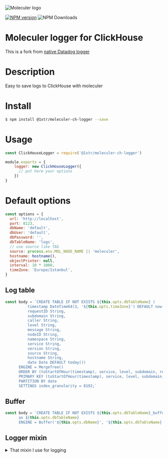 ![Moleculer logo](http://moleculer.services/images/banner.png)

[![NPM version](https://img.shields.io/npm/v/@1xtr/moleculer-ch-logger.svg)](https://www.npmjs.com/package/@1xtr/moleculer-ch-logger) ![NPM Downloads](https://img.shields.io/npm/dw/@1xtr/moleculer-ch-logger) 

# Moleculer logger for ClickHouse

This is a fork from [native Datadog logger](https://github.com/moleculerjs/moleculer/blob/e62016ea16c5c4e303738a66e3a7429237ea9042/src/loggers/datadog.js) 

#   Description

Easy to save logs to ClickHouse with moleculer

# Install

```bash
$ npm install @1xtr/moleculer-ch-logger --save
```

# Usage

```js
const ClickHouseLogger = require('@1xtr/moleculer-ch-logger')

module.exports = {
    logger: new ClickHouseLogger({
      // put here your options
    })
}
```
# Default options

```js
const options = {
  url: 'http://localhost',
  port: 8123,
  dbName: 'default',
  dbUser: 'default',
  dbPassword: '',
  dbTableName: 'logs',
  // use source like TAG
  source: process.env.MOL_NODE_NAME || 'moleculer',
  hostname: hostname(),
  objectPrinter: null,
  interval: 10 * 1000,
  timeZone: 'Europe/Istanbul',
}
```
## Log table

```js
const body = `CREATE TABLE IF NOT EXISTS ${this.opts.dbTableName} (
          timestamp DateTime64(3, '${this.opts.timeZone}') DEFAULT now(),
          requestID String,
          subdomain String,
          caller String,
          level String,
          message String,
          nodeID String,
          namespace String,
          service String,
          version String,
          source String,
          hostname String,
          date Date DEFAULT today())
      ENGINE = MergeTree()
      ORDER BY (toStartOfHour(timestamp), service, level, subdomain, requestID, timestamp)
      PRIMARY KEY (toStartOfHour(timestamp), service, level, subdomain, requestID)
      PARTITION BY date
      SETTINGS index_granularity = 8192;`
```

## Buffer

```js
const body = `CREATE TABLE IF NOT EXISTS ${this.opts.dbTableName}_buffer
      as ${this.opts.dbTableName}
      ENGINE = Buffer('${this.opts.dbName}', '${this.opts.dbTableName}', 16, 10, 100, 1000, 10000, 10000, 100000);`
```

## Logger mixin
<details>
<summary>That mixin I use for logging</summary>

```js
const defaultContext = {
  requestID: '',
  meta: { customer: { subdomain: '' } },
}

module.exports = {
  name: 'logger',
  methods: {
    log(data, ctx = defaultContext) {
      this.sendLog(data, ctx, 'info')
    },
    error(title, error, ctx = defaultContext) {
      this.logger.error({
        title,
        subdomain: ctx.meta.customer ? ctx.meta.customer.subdomain : '',
        caller: ctx.caller || '',
        error,
        requestID: ctx.requestID || '',
      })
    },
    err(error, ctx = defaultContext) {
      this.logger.error({
        title: error.message,
        subdomain: ctx.meta.customer ? ctx.meta.customer.subdomain : '',
        caller: ctx.caller || '',
        error,
        requestID: ctx.requestID || '',
      })
    },
    warn(data, ctx = defaultContext) {
      this.sendLog(data, ctx, 'warn')
    },
    sendLog(data, ctx, logType) {
      if (!ctx.meta.customer) {
        ctx.meta.customer = { subdomain: '' }
      }

      if (typeof data === 'string') {
        return this.logger[logType]({
          requestID: ctx.requestID || '',
          subdomain: ctx.meta.customer.subdomain || '',
          caller: ctx.caller || '',
          title: data,
        })
      }

      if (typeof data !== 'object') {
        return this.logger[logType]({
          requestID: ctx.requestID || '',
          subdomain: ctx.meta.customer.subdomain || '',
          caller: ctx.caller || '',
          data,
        })
      }

      return this.logger[logType]({
        requestID: ctx.requestID || '',
        subdomain: ctx.meta.customer.subdomain || '',
        caller: ctx.caller || '',
        ...data,
      })
    },
  },
}
```
</details>
